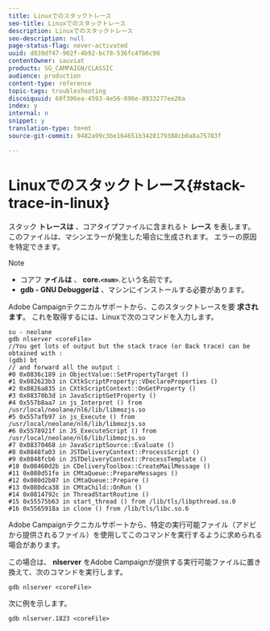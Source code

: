 ```yaml
---
title: Linuxでのスタックトレース
seo-title: Linuxでのスタックトレース
description: Linuxでのスタックトレース
seo-description: null
page-status-flag: never-activated
uuid: d839df47-902f-4b92-bc78-536fc4fb6c98
contentOwner: sauviat
products: SG_CAMPAIGN/CLASSIC
audience: production
content-type: reference
topic-tags: troubleshooting
discoiquuid: 60f306ea-4593-4e56-896e-8933277ee26a
index: y
internal: n
snippet: y
translation-type: tm+mt
source-git-commit: 9482a99c3be164651b3428179388cb0a8a75783f

---
```



# Linuxでのスタックトレース{#stack-trace-in-linux}

スタック **トレースは** 、コアタイプファイルに含まれるト **レース** を表します。 このファイルは、マシンエラーが発生した場合に生成されます。 エラーの原因を特定できます。

>[!NOTE]
>
>* コアフ **ァイルは** 、 **core.`<num>`**.という名前です。
>* **gdb - GNU Debuggerは** 、マシンにインストールする必要があります。
>



Adobe Campaignテクニカルサポートから、このスタックトレースを要 **求されます**。 これを取得するには、Linuxで次のコマンドを入力します。

```
su - neolane
gdb nlserver <coreFile>
//You get lots of output but the stack trace (or Back trace) can be obtained with : 
(gdb) bt
// and forward all the output : 
#0 0x0836c189 in ObjectValue::SetPropertyTarget ()
#1 0x082623b3 in CXtkScriptProperty::VDeclareProperties ()
#2 0x0826a835 in CXtkScriptContext::OnGetProperty ()
#3 0x08370b3d in JavaScriptGetProperty ()
#4 0x557b8aa7 in js_Interpret () from /usr/local/neolane/nl6/lib/libmozjs.so
#5 0x557afb97 in js_Execute () from /usr/local/neolane/nl6/lib/libmozjs.so
#6 0x5578921f in JS_ExecuteScript () from /usr/local/neolane/nl6/lib/libmozjs.so
#7 0x08370468 in JavaScriptSource::Evaluate ()
#8 0x0848fa03 in JSTDeliveryContext::ProcessScript ()
#9 0x0848fcb6 in JSTDeliveryContext::ProcessTemplate ()
#10 0x08460d2b in CDeliveryToolbox::CreateMailMessage ()
#11 0x080d51fe in CMtaQueue::PrepareMessages ()
#12 0x080d2b07 in CMtaQueue::Prepare ()
#13 0x080dca38 in CMtaChild::OnRun ()
#14 0x0814792c in ThreadStartRoutine ()
#15 0x55575b63 in start_thread () from /lib/tls/libpthread.so.0
#16 0x5565918a in clone () from /lib/tls/libc.so.6
```

Adobe Campaignテクニカルサポートから、特定の実行可能ファイル（アドビから提供されるファイル）を使用してこのコマンドを実行するように求められる場合があります。

この場合は、 **nlserver** をAdobe Campaignが提供する実行可能ファイルに置き換えて、次のコマンドを実行します。

```
gdb nlserver <coreFile>
```

次に例を示します。

```
gdb nlserver.1823 <coreFile>
```

